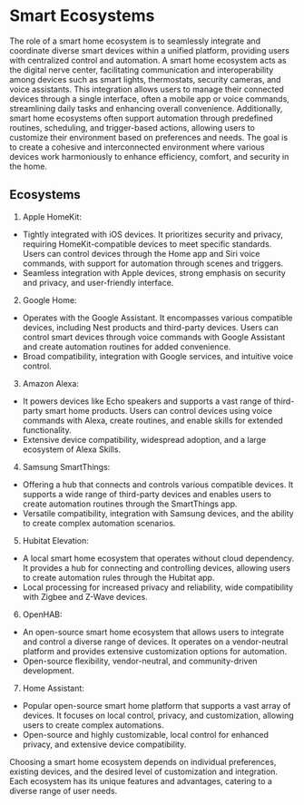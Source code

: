 # Smart Ecosystems

The role of a smart home ecosystem is to seamlessly integrate and coordinate diverse smart devices within a unified platform, providing users with centralized control and automation. A smart home ecosystem acts as the digital nerve center, facilitating communication and interoperability among devices such as smart lights, thermostats, security cameras, and voice assistants. This integration allows users to manage their connected devices through a single interface, often a mobile app or voice commands, streamlining daily tasks and enhancing overall convenience. Additionally, smart home ecosystems often support automation through predefined routines, scheduling, and trigger-based actions, allowing users to customize their environment based on preferences and needs. The goal is to create a cohesive and interconnected environment where various devices work harmoniously to enhance efficiency, comfort, and security in the home.

## Ecosystems

1. Apple HomeKit:

- Tightly integrated with iOS devices. It prioritizes security and privacy, requiring HomeKit-compatible devices to meet specific standards. Users can control devices through the Home app and Siri voice commands, with support for automation through scenes and triggers.
- Seamless integration with Apple devices, strong emphasis on security and privacy, and user-friendly interface.

2. Google Home:

- Operates with the Google Assistant. It encompasses various compatible devices, including Nest products and third-party devices. Users can control smart devices through voice commands with Google Assistant and create automation routines for added convenience.
- Broad compatibility, integration with Google services, and intuitive voice control.

3. Amazon Alexa:

- It powers devices like Echo speakers and supports a vast range of third-party smart home products. Users can control devices using voice commands with Alexa, create routines, and enable skills for extended functionality.
- Extensive device compatibility, widespread adoption, and a large ecosystem of Alexa Skills.

4. Samsung SmartThings:

- Offering a hub that connects and controls various compatible devices. It supports a wide range of third-party devices and enables users to create automation routines through the SmartThings app.
- Versatile compatibility, integration with Samsung devices, and the ability to create complex automation scenarios.

5. Hubitat Elevation:

- A local smart home ecosystem that operates without cloud dependency. It provides a hub for connecting and controlling devices, allowing users to create automation rules through the Hubitat app.
- Local processing for increased privacy and reliability, wide compatibility with Zigbee and Z-Wave devices.

6. OpenHAB:

- An open-source smart home ecosystem that allows users to integrate and control a diverse range of devices. It operates on a vendor-neutral platform and provides extensive customization options for automation.
- Open-source flexibility, vendor-neutral, and community-driven development.

7. Home Assistant:

- Popular open-source smart home platform that supports a vast array of devices. It focuses on local control, privacy, and customization, allowing users to create complex automations.
- Open-source and highly customizable, local control for enhanced privacy, and extensive device compatibility.

Choosing a smart home ecosystem depends on individual preferences, existing devices, and the desired level of customization and integration. Each ecosystem has its unique features and advantages, catering to a diverse range of user needs.
